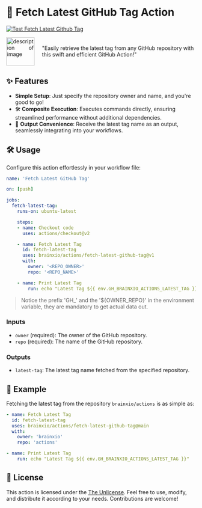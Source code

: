 # 🚀 Fetch Latest GitHub Tag Action

[![Test Fetch Latest Github Tag](https://github.com/BrainXio/actions/actions/workflows/test-fetch-latest-github-tag.yml/badge.svg)](https://github.com/BrainXio/actions/actions/workflows/test-fetch-latest-github-tag.yml)

<div style="display: flex; align-items: center;">
    <div style="flex-shrink: 0; margin-right: 20px; text-align: justify;">
        <img src="https://avatars.githubusercontent.com/u/168876326?s=200&v=4" alt="description of image" width="75" height="75">
    </div>
    <div>
        "Easily retrieve the latest tag from any GitHub repository with this swift and efficient GitHub Action!"
    </div>
</div>

## ✨ Features

- **Simple Setup**: Just specify the repository owner and name, and you're good to go!
- 🛠️ **Composite Execution**: Executes commands directly, ensuring streamlined performance without additional dependencies.
- 🎉 **Output Convenience**: Receive the latest tag name as an output, seamlessly integrating into your workflows.

## 🛠️ Usage

Configure this action effortlessly in your workflow file:

```yaml
name: 'Fetch Latest GitHub Tag'

on: [push]

jobs:
  fetch-latest-tag:
    runs-on: ubuntu-latest

    steps:
    - name: Checkout code
      uses: actions/checkout@v2

    - name: Fetch Latest Tag
      id: fetch-latest-tag
      uses: brainxio/actions/fetch-latest-github-tag@v1
      with:
        owner: '<REPO_OWNER>'
        repo: '<REPO_NAME>'

    - name: Print Latest Tag
        run: echo "Latest Tag ${{ env.GH_BRAINXIO_ACTIONS_LATEST_TAG }}"
```

> Notice the prefix 'GH_' and the '${OWNER_REPO}' in the environment variable, they are mandatory to get actual data out.

### Inputs

- `owner` (required): The owner of the GitHub repository.
- `repo` (required): The name of the GitHub repository.

### Outputs

- `latest-tag`: The latest tag name fetched from the specified repository.

## 🌟 Example

Fetching the latest tag from the repository `brainxio/actions` is as simple as:

```yaml
- name: Fetch Latest Tag
  id: fetch-latest-tag
  uses: brainxio/actions/fetch-latest-github-tag@main
  with:
    owner: 'brainxio'
    repo: 'actions'

- name: Print Latest Tag
    run: echo "Latest Tag ${{ env.GH_BRAINXIO_ACTIONS_LATEST_TAG }}"
```

## 📝 License

This action is licensed under the [The Unlicense](LICENSE). Feel free to use, modify, and distribute it according to your needs. Contributions are welcome!
